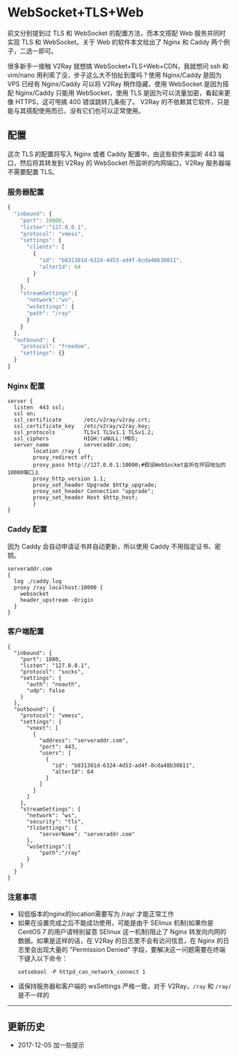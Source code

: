 # WebSocket+TLS+Web

前文分别提到过 TLS 和 WebSocket 的配置方法，而本文搭配 Web 服务并同时实现 TLS 和 WebSocket。关于 Web 的软件本文给出了 Nginx 和 Caddy 两个例子，二选一即可。

很多新手一接触 V2Ray 就想搞 WebSocket+TLS+Web+CDN，我就想问 ssh 和 vim/nano 用利索了没，步子这么大不怕扯到蛋吗？使用 Nginx/Caddy 是因为 VPS 已经有 Nginx/Caddy 可以将 V2Ray 稍作隐藏，使用 WebSocket 是因为搭配 Nginx/Caddy 只能用 WebSocket，使用 TLS 是因为可以流量加密，看起来更像 HTTPS，这可甩搞 400 错误跳转几条街了。 
V2Ray 的不依赖其它软件，只是能与其搭配使用而已，没有它们也可以正常使用。

## 配置

这次 TLS 的配置将写入 Nginx 或者 Caddy 配置中，由这些软件来监听 443 端口，然后将其转发到 V2Ray 的 WebSocket 所监听的内网端口，V2Ray 服务器端不需要配置 TLS。

### 服务器配置

```javascript
{
  "inbound": {
    "port": 10000,
    "listen":"127.0.0.1",
    "protocol": "vmess",
    "settings": {
      "clients": [
        {
          "id": "b831381d-6324-4d53-ad4f-8cda48b30811",
          "alterId": 64
        }
      ]
    },
    "streamSettings":{
      "network":"ws",
      "wsSettings": {
      "path": "/ray"
      }
    }
  },
  "outbound": {
    "protocol": "freedom",
    "settings": {}
  }
}
```

### Nginx 配置

```
server {
  listen  443 ssl;
  ssl on;
  ssl_certificate       /etc/v2ray/v2ray.crt;
  ssl_certificate_key   /etc/v2ray/v2ray.key;
  ssl_protocols         TLSv1 TLSv1.1 TLSv1.2;
  ssl_ciphers           HIGH:!aNULL:!MD5;
  server_name           serveraddr.com;
        location /ray {
        proxy_redirect off;
        proxy_pass http://127.0.0.1:10000;#假设WebSocket监听在环回地址的10000端口上
        proxy_http_version 1.1;
        proxy_set_header Upgrade $http_upgrade;
        proxy_set_header Connection "upgrade";
        proxy_set_header Host $http_host;
        }
}
```

### Caddy 配置

因为 Caddy 会自动申请证书并自动更新，所以使用 Caddy 不用指定证书、密钥。  
```
serveraddr.com
{
  log ./caddy.log
  proxy /ray localhost:10000 {
    websocket
    header_upstream -Origin
  }
}
```

### 客户端配置

```javascipt
{
  "inbound": {
    "port": 1080,
    "listen": "127.0.0.1",
    "protocol": "socks",
    "settings": {
      "auth": "noauth",
      "udp": false
    }
  },
  "outbound": {
    "protocol": "vmess",
    "settings": {
      "vnext": [
        {
          "address": "serveraddr.com",
          "port": 443,
          "users": [
            {
              "id": "b831381d-6324-4d53-ad4f-8cda48b30811",
              "alterId": 64
            }
          ]
        }
      ]
    },
    "streamSettings": {
      "network": "ws",
      "security": "tls",
      "tlsSettings": {
          "serverName": "serveraddr.com"
      },
      "wsSettings":{
          "path":"/ray"
      }
    }
  }
}
```
### 注意事项

- 较低版本的nginx的location需要写为 /ray/ 才能正常工作
- 如果在设置完成之后不能成功使用，可能是由于 SElinux 机制(如果你是 CentOS 7 的用户请特别留意 SElinux 这一机制)阻止了 Nginx 转发向内网的数据。如果是这样的话，在 V2Ray 的日志里不会有访问信息，在 Nginx 的日志里会出现大量的 "Permission Denied" 字段，要解决这一问题需要在终端下键入以下命令：
  ```
  setsebool -P httpd_can_network_connect 1
  ```
- 请保持服务器和客户端的 wsSettings 严格一致，对于 V2Ray，`/ray` 和 `/ray/` 是不一样的

-------

## 更新历史

- 2017-12-05 加一些提示
